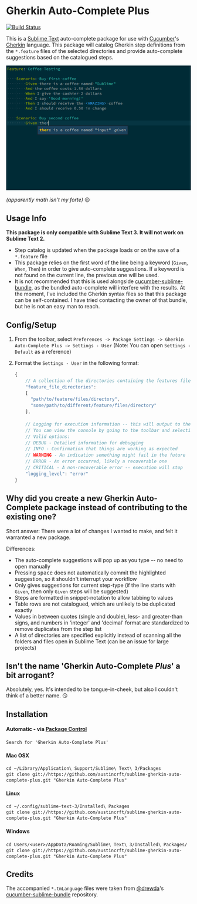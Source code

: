 # Gherkin Auto-Complete Plus
[![Build Status](https://travis-ci.org/austincrft/sublime-gherkin-auto-complete-plus.svg?branch=master)](https://travis-ci.org/austincrft/sublime-gherkin-auto-complete-plus)

This is a [Sublime Text](http://www.sublimetext.com/) auto-complete package for use with [Cucumber](https://cucumber.io/)'s [Gherkin](https://cucumber.io/docs/reference#gherkin) language. This package will catalog Gherkin step definitions from the `*.feature` files of the selected directories and provide auto-complete suggestions based on the catalogued steps.

![example](/img/sublime_gherkin_auto_complete_plus.gif)

*(apparently math isn't my forte)* :wink:


## Usage Info
 **This package is only compatible with Sublime Text 3. It will not work on Sublime Text 2.**
* Step catalog is updated when the package loads or on the save of a `*.feature` file
* This package relies on the first word of the line being a keyword (`Given`, `When`, `Then`) in order to give auto-complete suggestions. If a keyword is not found on the current line, the previous one will be used.
* It is not recommended that this is used alongside [cucumber-sublime-bundle](https://github.com/drewda/cucumber-sublime-bundle), as the bundled auto-complete will interfere with the results. At the moment, I've included the Gherkin syntax files so that this package can be self-contained. I have tried contacting the owner of that bundle, but he is not an easy man to reach.


## Config/Setup
1. From the toolbar, select `Preferences -> Package Settings -> Gherkin Auto-Complete Plus -> Settings - User` (Note: You can open `Settings - Default` as a reference)
2. Format the `Settings - User` in the following format:

      ```javascript
      {
          // A collection of the directories containing the features files you would like to scan
          "feature_file_directories":
          [
            "path/to/feature/files/directory",
            "some/path/to/different/feature/files/directory"
          ],

          // Logging for execution information -- this will output to the Sublime Text Console
          // You can view the console by going to the toolbar and selecting `View -> Show Console`
          // Valid options:
          // DEBUG - Detailed information for debugging
          // INFO - Confirmation that things are working as expected
          // WARNING - An indication something might fail in the future
          // ERROR - An error occurred, likely a recoverable one
          // CRITICAL - A non-recoverable error -- execution will stop
          "logging_level": "error"
      }
      ```


## Why did you create a new Gherkin Auto-Complete package instead of contributing to the existing one?
Short answer: There were a lot of changes I wanted to make, and felt it warranted a new package.

Differences:
* The auto-complete suggestions will pop up as you type -- no need to open manually
* Pressing <kbd>space</kbd> does not automatically commit the highlighted suggestion, so it shouldn't interrupt your workflow
* Only gives suggestions for current step-type (if the line starts with `Given`, then only `Given` steps will be suggested)
* Steps are formatted in snippet-notation to allow tabbing to values
* Table rows are not catalogued, which are unlikely to be duplicated exactly
* Values in between quotes (single and double), less- and greater-than signs, and numbers in 'integer' and 'decimal' format are standardized to remove duplicates from the step list
* A list of directories are specified explicitly instead of scanning all the folders and files open in Sublime Text (can be an issue for large projects)


## Isn't the name 'Gherkin Auto-Complete *Plus*' a bit arrogant?
Absolutely, yes. It's intended to be tongue-in-cheek, but also I couldn't think of a better name. :smirk:


## Installation
#### Automatic - via [Package Control](https://packagecontrol.io/)
    Search for 'Gherkin Auto-Complete Plus'
#### Mac OSX
    cd ~/Library/Application\ Support/Sublime\ Text\ 3/Packages
    git clone git://https://github.com/austincrft/sublime-gherkin-auto-complete-plus.git "Gherkin Auto-Complete Plus"
#### Linux
    cd ~/.config/sublime-text-3/Installed\ Packages
    git clone git://https://github.com/austincrft/sublime-gherkin-auto-complete-plus.git "Gherkin Auto-Complete Plus"
#### Windows
    cd Users/<user>/AppData/Roaming/Sublime\ Text\ 3/Installed\ Packages/
    git clone git://https://github.com/austincrft/sublime-gherkin-auto-complete-plus.git "Gherkin Auto-Complete Plus"


## Credits
The accompanied `*.tmLanguage` files were taken from [@drewda](https://github.com/drewda)'s [cucumber-sublime-bundle](https://github.com/drewda/cucumber-sublime-bundle) repository.
